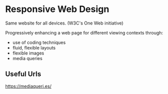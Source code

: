 # Responsive Web Design
Same website for all devices. (W3C's One Web initiative)

Progressively enhancing a web page for different viewing contexts through:
- use of coding techniques
- fluid, flexible layouts
- flexible images
- media queries

## Useful Urls
https://mediaqueri.es/


